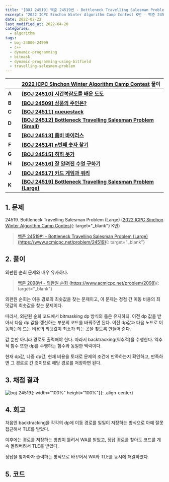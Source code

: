 ```yaml
---
title: "[BOJ 24519] 백준 24519번 - Bottleneck Travelling Salesman Problem (Large)"
excerpt: "2022 ICPC Sinchon Winter Algorithm Camp Contest K번 - 백준 24519번 Bottleneck Travelling Salesman Problem (Large) 풀이"
date: 2022-02-22
last_modified_at: 2022-04-20
categories:
  - algorithm
tags:
  - boj-24000-24999
  - c++
  - dynamic-programming
  - bitmask
  - dynamic-programming-using-bitfield
  - travelling-salesman-problem
---
```


|||[2022 ICPC Sinchon Winter Algorithm Camp Contest](https://burningfalls.github.io/contest/2022-swac-baekjoon-contest/) 풀이|
|:---:|:---:|:---|
|**A**||**[[BOJ 24510] 시간복잡도를 배운 도도](https://burningfalls.github.io/algorithm/boj-24510/)**|
|**B**||**[[BOJ 24509] 상품의 주인은?](https://burningfalls.github.io/algorithm/boj-24509/)**|
|**C**||**[[BOJ 24511] queuestack](https://burningfalls.github.io/algorithm/boj-24511/)**|
|**D**||**[[BOJ 24512] Bottleneck Travelling Salesman Problem (Small)](https://burningfalls.github.io/algorithm/boj-24512/)**|
|**E**||**[[BOJ 24513] 좀비 바이러스](https://burningfalls.github.io/algorithm/boj-24513/)**|
|**F**||**[[BOJ 24514] n번째 숫자 찾기](https://burningfalls.github.io/algorithm/boj-24514/)**|
|**G**||**[[BOJ 24515] 히히 못가](https://burningfalls.github.io/algorithm/boj-24515/)**|
|**H**||**[[BOJ 24516] 잘 알려진 수열 구하기](https://burningfalls.github.io/algorithm/boj-24516/)**|
|**J**||**[[BOJ 24517] 카드 게임과 쿼리](https://burningfalls.github.io/algorithm/boj-24517/)**|
|**K**||**[[BOJ 24519] Bottleneck Travelling Salesman Problem (Large)](https://burningfalls.github.io/algorithm/boj-24519/)**|

## 1. 문제
$24519$. Bottleneck Travelling Salesman Problem (Large) ([2022 ICPC Sinchon Winter Algorithm Camp Contest](https://burningfalls.github.io/contest/2022-swac-baekjoon-contest/){: target="_blank"} K번)

> [백준 24519번 - Bottleneck Travelling Salesman Problem (Large) (https://www.acmicpc.net/problem/24519)](https://www.acmicpc.net/problem/24519){: target="_blank"}

## 2. 풀이

외판원 순회 문제와 매우 유사하다.

> [백준 2098번 - 외판원 순회 (https://www.acmicpc.net/problem/2098)](https://www.acmicpc.net/problem/2098){: target="_blank"}

외판원 순회는 이동 경로의 최솟값을 찾는 문제이고, 이 문제는 정점 간 이동 비용의 최댓값의 최솟값을 찾는 문제이다. 

따라서, 외판원 순회 코드에서 bitmasking dp 방식의 틀은 유지하되, 이전 dp 값을 받아서 다음 dp 값을 갱신하는 부분의 코드를 바꿔주면 된다. 이전 dp값과 다음 노드로 이동하는데 드는 비용의 최댓값이 최소가 되는 곳을 찾도록 만들어 준다.

값 뿐만 아니라 경로도 출력해야 한다. 따라서 backtracking(역추적)을 수행한다. 역추적 함수 또한 dp를 수행하는 함수와 동일한 맥락이다. 

현재 dp값, 나중 dp값, 현재 비용을 토대로 문제의 조건에 만족하는지 확인하고, 만족하면 그 경로로 간 것이므로 해당 경로를 저장하면 된다.

## 3. 채점 결과

![boj-24519](https://user-images.githubusercontent.com/30232837/161220152-ac89c56d-b8bc-4235-bc39-ec2b2ee47050.png "boj-24519"){: width="100%" height="100%"}{: .align-center}

## 4. 회고

처음엔 backtracking을 각각의 dp에 이동 경로를 일일이 저장하는 방식으로 아예 잘못 접근해서 TLE를 받았다. 

이후에는 경로를 저장하는 방법이 틀려서 WA를 받았고, 정답 경로를 찾아도 코드를 계속 돌려버려서 TLE를 받았다. 

정답을 찾자마자 출력하는 방식으로 바꾸어서 WA와 TLE를 동시에 해결하였다.

## 5. 코드

<script src="https://gist.github.com/BurningFalls/ecc8301f885d62e5b339fdfa024e35b8.js"></script>